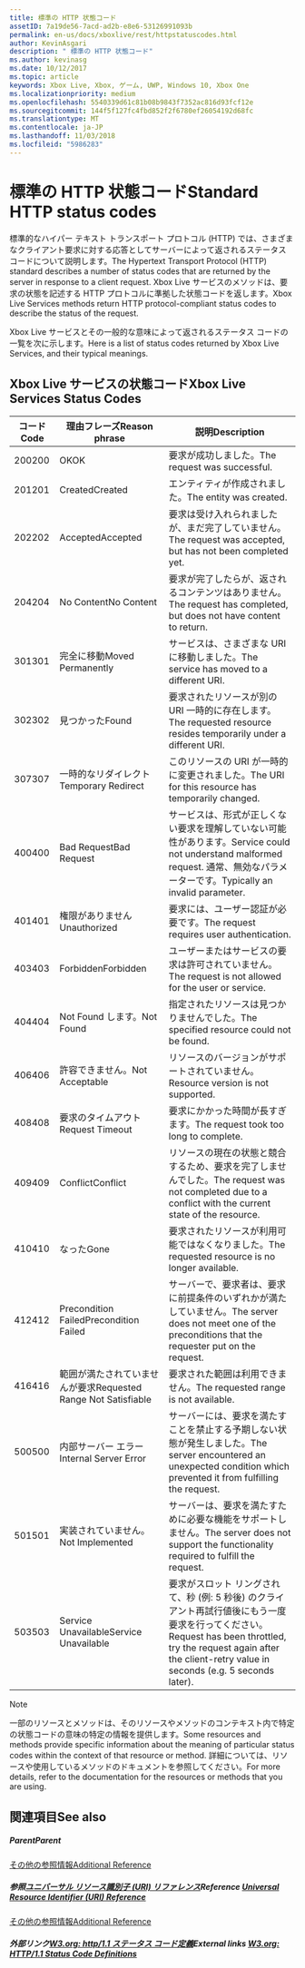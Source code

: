 ```yaml
---
title: 標準の HTTP 状態コード
assetID: 7a19de56-7acd-ad2b-e8e6-53126991093b
permalink: en-us/docs/xboxlive/rest/httpstatuscodes.html
author: KevinAsgari
description: " 標準の HTTP 状態コード"
ms.author: kevinasg
ms.date: 10/12/2017
ms.topic: article
keywords: Xbox Live, Xbox, ゲーム, UWP, Windows 10, Xbox One
ms.localizationpriority: medium
ms.openlocfilehash: 5540339d61c81b08b9843f7352ac816d93fcf12e
ms.sourcegitcommit: 144f5f127fc4fbd852f2f6780ef26054192d68fc
ms.translationtype: MT
ms.contentlocale: ja-JP
ms.lasthandoff: 11/03/2018
ms.locfileid: "5986283"
---
```

# <a name="standard-http-status-codes"></a><span data-ttu-id="58f16-104">標準の HTTP 状態コード</span><span class="sxs-lookup"><span data-stu-id="58f16-104">Standard HTTP status codes</span></span>
 
<span data-ttu-id="58f16-105">標準的なハイパー テキスト トランスポート プロトコル (HTTP) では、さまざまなクライアント要求に対する応答としてサーバーによって返されるステータス コードについて説明します。</span><span class="sxs-lookup"><span data-stu-id="58f16-105">The Hypertext Transport Protocol (HTTP) standard describes a number of status codes that are returned by the server in response to a client request.</span></span> <span data-ttu-id="58f16-106">Xbox Live サービスのメソッドは、要求の状態を記述する HTTP プロトコルに準拠した状態コードを返します。</span><span class="sxs-lookup"><span data-stu-id="58f16-106">Xbox Live Services methods return HTTP protocol-compliant status codes to describe the status of the request.</span></span>
 
<span data-ttu-id="58f16-107">Xbox Live サービスとその一般的な意味によって返されるステータス コードの一覧を次に示します。</span><span class="sxs-lookup"><span data-stu-id="58f16-107">Here is a list of status codes returned by Xbox Live Services, and their typical meanings.</span></span>
 
<a id="ID4EAB"></a>

 
## <a name="xbox-live-services-status-codes"></a><span data-ttu-id="58f16-108">Xbox Live サービスの状態コード</span><span class="sxs-lookup"><span data-stu-id="58f16-108">Xbox Live Services Status Codes</span></span>
 
| <span data-ttu-id="58f16-109">コード</span><span class="sxs-lookup"><span data-stu-id="58f16-109">Code</span></span>| <span data-ttu-id="58f16-110">理由フレーズ</span><span class="sxs-lookup"><span data-stu-id="58f16-110">Reason phrase</span></span>| <span data-ttu-id="58f16-111">説明</span><span class="sxs-lookup"><span data-stu-id="58f16-111">Description</span></span>| 
| --- | --- | --- | 
| <span data-ttu-id="58f16-112">200</span><span class="sxs-lookup"><span data-stu-id="58f16-112">200</span></span>| <span data-ttu-id="58f16-113">OK</span><span class="sxs-lookup"><span data-stu-id="58f16-113">OK</span></span>| <span data-ttu-id="58f16-114">要求が成功しました。</span><span class="sxs-lookup"><span data-stu-id="58f16-114">The request was successful.</span></span>| 
| <span data-ttu-id="58f16-115">201</span><span class="sxs-lookup"><span data-stu-id="58f16-115">201</span></span>| <span data-ttu-id="58f16-116">Created</span><span class="sxs-lookup"><span data-stu-id="58f16-116">Created</span></span>| <span data-ttu-id="58f16-117">エンティティが作成されました。</span><span class="sxs-lookup"><span data-stu-id="58f16-117">The entity was created.</span></span>| 
| <span data-ttu-id="58f16-118">202</span><span class="sxs-lookup"><span data-stu-id="58f16-118">202</span></span>| <span data-ttu-id="58f16-119">Accepted</span><span class="sxs-lookup"><span data-stu-id="58f16-119">Accepted</span></span>| <span data-ttu-id="58f16-120">要求は受け入れられましたが、まだ完了していません。</span><span class="sxs-lookup"><span data-stu-id="58f16-120">The request was accepted, but has not been completed yet.</span></span>| 
| <span data-ttu-id="58f16-121">204</span><span class="sxs-lookup"><span data-stu-id="58f16-121">204</span></span>| <span data-ttu-id="58f16-122">No Content</span><span class="sxs-lookup"><span data-stu-id="58f16-122">No Content</span></span>| <span data-ttu-id="58f16-123">要求が完了したらが、返されるコンテンツはありません。</span><span class="sxs-lookup"><span data-stu-id="58f16-123">The request has completed, but does not have content to return.</span></span>| 
| <span data-ttu-id="58f16-124">301</span><span class="sxs-lookup"><span data-stu-id="58f16-124">301</span></span>| <span data-ttu-id="58f16-125">完全に移動</span><span class="sxs-lookup"><span data-stu-id="58f16-125">Moved Permanently</span></span>| <span data-ttu-id="58f16-126">サービスは、さまざまな URI に移動しました。</span><span class="sxs-lookup"><span data-stu-id="58f16-126">The service has moved to a different URI.</span></span>| 
| <span data-ttu-id="58f16-127">302</span><span class="sxs-lookup"><span data-stu-id="58f16-127">302</span></span>| <span data-ttu-id="58f16-128">見つかった</span><span class="sxs-lookup"><span data-stu-id="58f16-128">Found</span></span>| <span data-ttu-id="58f16-129">要求されたリソースが別の URI 一時的に存在します。</span><span class="sxs-lookup"><span data-stu-id="58f16-129">The requested resource resides temporarily under a different URI.</span></span>| 
| <span data-ttu-id="58f16-130">307</span><span class="sxs-lookup"><span data-stu-id="58f16-130">307</span></span>| <span data-ttu-id="58f16-131">一時的なリダイレクト</span><span class="sxs-lookup"><span data-stu-id="58f16-131">Temporary Redirect</span></span>| <span data-ttu-id="58f16-132">このリソースの URI が一時的に変更されました。</span><span class="sxs-lookup"><span data-stu-id="58f16-132">The URI for this resource has temporarily changed.</span></span>| 
| <span data-ttu-id="58f16-133">400</span><span class="sxs-lookup"><span data-stu-id="58f16-133">400</span></span>| <span data-ttu-id="58f16-134">Bad Request</span><span class="sxs-lookup"><span data-stu-id="58f16-134">Bad Request</span></span>| <span data-ttu-id="58f16-135">サービスは、形式が正しくない要求を理解していない可能性があります。</span><span class="sxs-lookup"><span data-stu-id="58f16-135">Service could not understand malformed request.</span></span> <span data-ttu-id="58f16-136">通常、無効なパラメーターです。</span><span class="sxs-lookup"><span data-stu-id="58f16-136">Typically an invalid parameter.</span></span>| 
| <span data-ttu-id="58f16-137">401</span><span class="sxs-lookup"><span data-stu-id="58f16-137">401</span></span>| <span data-ttu-id="58f16-138">権限がありません</span><span class="sxs-lookup"><span data-stu-id="58f16-138">Unauthorized</span></span>| <span data-ttu-id="58f16-139">要求には、ユーザー認証が必要です。</span><span class="sxs-lookup"><span data-stu-id="58f16-139">The request requires user authentication.</span></span>| 
| <span data-ttu-id="58f16-140">403</span><span class="sxs-lookup"><span data-stu-id="58f16-140">403</span></span>| <span data-ttu-id="58f16-141">Forbidden</span><span class="sxs-lookup"><span data-stu-id="58f16-141">Forbidden</span></span>| <span data-ttu-id="58f16-142">ユーザーまたはサービスの要求は許可されていません。</span><span class="sxs-lookup"><span data-stu-id="58f16-142">The request is not allowed for the user or service.</span></span>| 
| <span data-ttu-id="58f16-143">404</span><span class="sxs-lookup"><span data-stu-id="58f16-143">404</span></span>| <span data-ttu-id="58f16-144">Not Found します。</span><span class="sxs-lookup"><span data-stu-id="58f16-144">Not Found</span></span>| <span data-ttu-id="58f16-145">指定されたリソースは見つかりませんでした。</span><span class="sxs-lookup"><span data-stu-id="58f16-145">The specified resource could not be found.</span></span>| 
| <span data-ttu-id="58f16-146">406</span><span class="sxs-lookup"><span data-stu-id="58f16-146">406</span></span>| <span data-ttu-id="58f16-147">許容できません。</span><span class="sxs-lookup"><span data-stu-id="58f16-147">Not Acceptable</span></span>| <span data-ttu-id="58f16-148">リソースのバージョンがサポートされていません。</span><span class="sxs-lookup"><span data-stu-id="58f16-148">Resource version is not supported.</span></span>| 
| <span data-ttu-id="58f16-149">408</span><span class="sxs-lookup"><span data-stu-id="58f16-149">408</span></span>| <span data-ttu-id="58f16-150">要求のタイムアウト</span><span class="sxs-lookup"><span data-stu-id="58f16-150">Request Timeout</span></span>| <span data-ttu-id="58f16-151">要求にかかった時間が長すぎます。</span><span class="sxs-lookup"><span data-stu-id="58f16-151">The request took too long to complete.</span></span>| 
| <span data-ttu-id="58f16-152">409</span><span class="sxs-lookup"><span data-stu-id="58f16-152">409</span></span>| <span data-ttu-id="58f16-153">Conflict</span><span class="sxs-lookup"><span data-stu-id="58f16-153">Conflict</span></span>| <span data-ttu-id="58f16-154">リソースの現在の状態と競合するため、要求を完了しませんでした。</span><span class="sxs-lookup"><span data-stu-id="58f16-154">The request was not completed due to a conflict with the current state of the resource.</span></span>| 
| <span data-ttu-id="58f16-155">410</span><span class="sxs-lookup"><span data-stu-id="58f16-155">410</span></span>| <span data-ttu-id="58f16-156">なった</span><span class="sxs-lookup"><span data-stu-id="58f16-156">Gone</span></span>| <span data-ttu-id="58f16-157">要求されたリソースが利用可能ではなくなりました。</span><span class="sxs-lookup"><span data-stu-id="58f16-157">The requested resource is no longer available.</span></span>| 
| <span data-ttu-id="58f16-158">412</span><span class="sxs-lookup"><span data-stu-id="58f16-158">412</span></span>| <span data-ttu-id="58f16-159">Precondition Failed</span><span class="sxs-lookup"><span data-stu-id="58f16-159">Precondition Failed</span></span>| <span data-ttu-id="58f16-160">サーバーで、要求者は、要求に前提条件のいずれかが満たしていません。</span><span class="sxs-lookup"><span data-stu-id="58f16-160">The server does not meet one of the preconditions that the requester put on the request.</span></span>| 
| <span data-ttu-id="58f16-161">416</span><span class="sxs-lookup"><span data-stu-id="58f16-161">416</span></span>| <span data-ttu-id="58f16-162">範囲が満たされていませんが要求</span><span class="sxs-lookup"><span data-stu-id="58f16-162">Requested Range Not Satisfiable</span></span>| <span data-ttu-id="58f16-163">要求された範囲は利用できません。</span><span class="sxs-lookup"><span data-stu-id="58f16-163">The requested range is not available.</span></span>| 
| <span data-ttu-id="58f16-164">500</span><span class="sxs-lookup"><span data-stu-id="58f16-164">500</span></span>| <span data-ttu-id="58f16-165">内部サーバー エラー</span><span class="sxs-lookup"><span data-stu-id="58f16-165">Internal Server Error</span></span>| <span data-ttu-id="58f16-166">サーバーには、要求を満たすことを禁止する予期しない状態が発生しました。</span><span class="sxs-lookup"><span data-stu-id="58f16-166">The server encountered an unexpected condition which prevented it from fulfilling the request.</span></span>| 
| <span data-ttu-id="58f16-167">501</span><span class="sxs-lookup"><span data-stu-id="58f16-167">501</span></span>| <span data-ttu-id="58f16-168">実装されていません。</span><span class="sxs-lookup"><span data-stu-id="58f16-168">Not Implemented</span></span>| <span data-ttu-id="58f16-169">サーバーは、要求を満たすために必要な機能をサポートしません。</span><span class="sxs-lookup"><span data-stu-id="58f16-169">The server does not support the functionality required to fulfill the request.</span></span>| 
| <span data-ttu-id="58f16-170">503</span><span class="sxs-lookup"><span data-stu-id="58f16-170">503</span></span>| <span data-ttu-id="58f16-171">Service Unavailable</span><span class="sxs-lookup"><span data-stu-id="58f16-171">Service Unavailable</span></span>| <span data-ttu-id="58f16-172">要求がスロット リングされて、秒 (例: 5 秒後) のクライアント再試行値後にもう一度要求を行ってください。</span><span class="sxs-lookup"><span data-stu-id="58f16-172">Request has been throttled, try the request again after the client-retry value in seconds (e.g. 5 seconds later).</span></span>| 
 

> [!NOTE] 
> <span data-ttu-id="58f16-173">一部のリソースとメソッドは、そのリソースやメソッドのコンテキスト内で特定の状態コードの意味の特定の情報を提供します。</span><span class="sxs-lookup"><span data-stu-id="58f16-173">Some resources and methods provide specific information about the meaning of particular status codes within the context of that resource or method.</span></span> <span data-ttu-id="58f16-174">詳細については、リソースや使用しているメソッドのドキュメントを参照してください。</span><span class="sxs-lookup"><span data-stu-id="58f16-174">For more details, refer to the documentation for the resources or methods that you are using.</span></span> 

  
<a id="ID4E3BAC"></a>

 
## <a name="see-also"></a><span data-ttu-id="58f16-175">関連項目</span><span class="sxs-lookup"><span data-stu-id="58f16-175">See also</span></span>
 
<a id="ID4E5BAC"></a>

 
##### <a name="parent"></a><span data-ttu-id="58f16-176">Parent</span><span class="sxs-lookup"><span data-stu-id="58f16-176">Parent</span></span>  

[<span data-ttu-id="58f16-177">その他の参照情報</span><span class="sxs-lookup"><span data-stu-id="58f16-177">Additional Reference</span></span>](atoc-xboxlivews-reference-additional.md)

  
<a id="ID4EKCAC"></a>

 
##### <a name="reference--universal-resource-identifier-uri-referenceuriatoc-xboxlivews-reference-urismd"></a><span data-ttu-id="58f16-178">参照[ユニバーサル リソース識別子 (URI) リファレンス](../uri/atoc-xboxlivews-reference-uris.md)</span><span class="sxs-lookup"><span data-stu-id="58f16-178">Reference  [Universal Resource Identifier (URI) Reference](../uri/atoc-xboxlivews-reference-uris.md)</span></span>

 [<span data-ttu-id="58f16-179">その他の参照情報</span><span class="sxs-lookup"><span data-stu-id="58f16-179">Additional Reference</span></span>](atoc-xboxlivews-reference-additional.md)

  
<a id="ID4EZCAC"></a>

 
##### <a name="external-links--w3org-http11-status-code-definitionshttpwwww3orgprotocolsrfc2616rfc2616-sec10htmlsec10"></a><span data-ttu-id="58f16-180">外部リンク[W3.org: http/1.1 ステータス コード定義](http://www.w3.org/Protocols/rfc2616/rfc2616-sec10.html#sec10)</span><span class="sxs-lookup"><span data-stu-id="58f16-180">External links  [W3.org: HTTP/1.1 Status Code Definitions](http://www.w3.org/Protocols/rfc2616/rfc2616-sec10.html#sec10)</span></span>

   